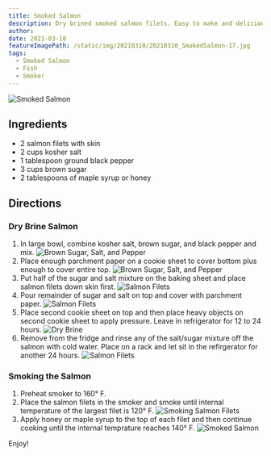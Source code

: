 ```yaml
---
title: Smoked Salmon
description: Dry brined smoked salmon filets. Easy to make and delicious to eat.  
author:
date: 2021-03-10
featureImagePath: /static/img/20210310/20210310_SmokedSalmon-17.jpg
tags:
  - Smoked Salmon
  - Fish
  - Smoker
---
```

![Smoked Salmon](/static/img/20210310/20210310_SmokedSalmon-17.jpg)
## Ingredients

* 2 salmon filets with skin
* 2 cups kosher salt
* 1 tablespoon ground black pepper
* 3 cups brown sugar
* 2 tablespoons of maple syrup or honey


## Directions

### Dry Brine Salmon
1. In large bowl, combine kosher salt, brown sugar, and black pepper and mix.
![Brown Sugar, Salt, and Pepper](/static/img/20210310/20210310_SmokedSalmon-5.jpg)
2. Place enough parchment paper on a cookie sheet to cover bottom plus enough to cover entire top.
![Brown Sugar, Salt, and Pepper](/static/img/20210310/20210310_SmokedSalmon-1.jpg)
3. Put half of the sugar and salt mixture on the baking sheet and place salmon filets down skin first.
![Salmon Filets](/static/img/20210310/20210310_SmokedSalmon-7.jpg)
4. Pour remainder of sugar and salt on top and cover with parchment paper.
![Salmon Filets](/static/img/20210310/20210310_SmokedSalmon-8.jpg)
5. Place second cookie sheet on top and then place heavy objects on second cookie sheet to apply pressure. Leave in refrigerator for 12 to 24 hours.
![Dry Brine](/static/img/20210310/20210310_SmokedSalmon-9.jpg)
6. Remove from the fridge and rinse any of the salt/sugar mixture off the salmon with cold water. Place on a rack and let sit in the refirgerator for another 24 hours.
![Salmon Filets](/static/img/20210310/20210310_SmokedSalmon-10.jpg)

### Smoking the Salmon
1. Preheat smoker to 160° F.
2. Place the salmon filets in the smoker and smoke until internal temperature of the largest filet is 120° F.
![Smoking Salmon Filets](/static/img/20210310/20210310_SmokedSalmon-15.jpg)
9. Apply honey or maple syrup to the top of each filet and then continue cooking until the internal temprature reaches 140° F.
![Smoked Salmon](/static/img/20210310/20210310_SmokedSalmon-17.jpg)

Enjoy!
